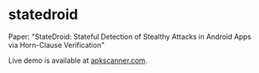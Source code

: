 # statedroid
Paper: "StateDroid: Stateful Detection of Stealthy Attacks in Android Apps via Horn-Clause Verification"

Live demo is available at [apkscanner.com](http://www.apkscanner.com).
